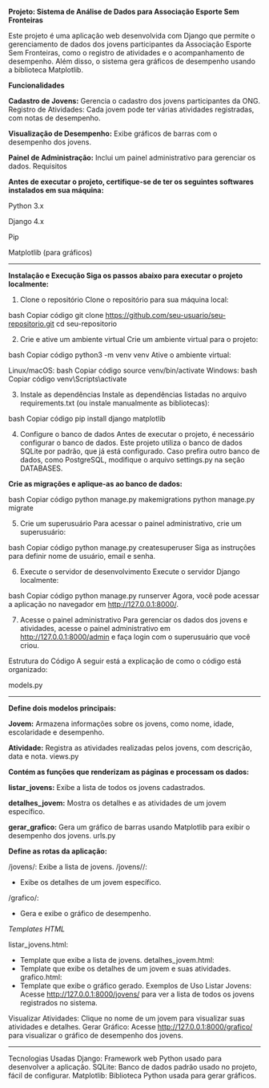 **Projeto: Sistema de Análise de Dados para Associação Esporte Sem Fronteiras**


Este projeto é uma aplicação web desenvolvida com Django que permite o gerenciamento de dados dos jovens participantes da Associação Esporte Sem Fronteiras, como o registro de atividades e o acompanhamento de desempenho. Além disso, o sistema gera gráficos de desempenho usando a biblioteca Matplotlib.


**Funcionalidades**

**Cadastro de Jovens:** Gerencia o cadastro dos jovens participantes da ONG.
Registro de Atividades: Cada jovem pode ter várias atividades registradas, com notas de desempenho.

**Visualização de Desempenho:** Exibe gráficos de barras com o desempenho dos jovens.

**Painel de Administração:** Inclui um painel administrativo para gerenciar os dados.
Requisitos

**Antes de executar o projeto, certifique-se de ter os seguintes softwares instalados em sua máquina:**

Python 3.x

Django 4.x

Pip

Matplotlib (para gráficos)

-------------------------------

**Instalação e Execução
Siga os passos abaixo para executar o projeto localmente:**

1. Clone o repositório
Clone o repositório para sua máquina local:

bash
Copiar código
git clone https://github.com/seu-usuario/seu-repositorio.git
cd seu-repositorio


2. Crie e ative um ambiente virtual
Crie um ambiente virtual para o projeto:

bash
Copiar código
python3 -m venv venv
Ative o ambiente virtual:

Linux/macOS:
bash
Copiar código
source venv/bin/activate
Windows:
bash
Copiar código
venv\Scripts\activate


3. Instale as dependências
Instale as dependências listadas no arquivo requirements.txt (ou instale manualmente as bibliotecas):

bash
Copiar código
pip install django matplotlib


4. Configure o banco de dados
Antes de executar o projeto, é necessário configurar o banco de dados. Este projeto utiliza o banco de dados SQLite por padrão, que já está configurado. Caso prefira outro banco de dados, como PostgreSQL, modifique o arquivo settings.py na seção DATABASES.

**Crie as migrações e aplique-as ao banco de dados:**

bash
Copiar código
python manage.py makemigrations
python manage.py migrate


5. Crie um superusuário
Para acessar o painel administrativo, crie um superusuário:

bash
Copiar código
python manage.py createsuperuser
Siga as instruções para definir nome de usuário, email e senha.


6. Execute o servidor de desenvolvimento
Execute o servidor Django localmente:

bash
Copiar código
python manage.py runserver
Agora, você pode acessar a aplicação no navegador em http://127.0.0.1:8000/.


7. Acesse o painel administrativo
Para gerenciar os dados dos jovens e atividades, acesse o painel administrativo em http://127.0.0.1:8000/admin e faça login com o superusuário que você criou.

Estrutura do Código
A seguir está a explicação de como o código está organizado:

models.py

------------------------

**Define dois modelos principais:**

**Jovem:** Armazena informações sobre os jovens, como nome, idade, escolaridade e desempenho.

**Atividade:** Registra as atividades realizadas pelos jovens, com descrição, data e nota.
views.py

**Contém as funções que renderizam as páginas e processam os dados:**


**listar_jovens:** Exibe a lista de todos os jovens cadastrados.

**detalhes_jovem:** Mostra os detalhes e as atividades de um jovem específico.

**gerar_grafico:** Gera um gráfico de barras usando Matplotlib para exibir o desempenho dos jovens.
urls.py


**Define as rotas da aplicação:**

/jovens/: Exibe a lista de jovens.
/jovens/<id>/: 

- Exibe os detalhes de um jovem específico.

/grafico/: 
- Gera e exibe o gráfico de desempenho.

*Templates HTML*

listar_jovens.html:
- Template que exibe a lista de jovens.
detalhes_jovem.html: 
- Template que exibe os detalhes de um jovem e suas atividades.
grafico.html: 
- Template que exibe o gráfico gerado.
Exemplos de Uso
Listar Jovens: Acesse http://127.0.0.1:8000/jovens/ para ver a lista de todos os jovens registrados no sistema.


Visualizar Atividades: Clique no nome de um jovem para visualizar suas atividades e detalhes.
Gerar Gráfico: Acesse http://127.0.0.1:8000/grafico/ para visualizar o gráfico de desempenho dos jovens.

-----------------------------------------------

Tecnologias Usadas
Django: Framework web Python usado para desenvolver a aplicação.
SQLite: Banco de dados padrão usado no projeto, fácil de configurar.
Matplotlib: Biblioteca Python usada para gerar gráficos.
